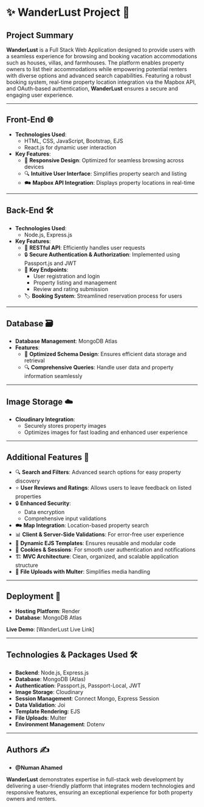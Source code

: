 # ✨ **WanderLust Project** 🏡  

## **Project Summary**  
**WanderLust** is a Full Stack Web Application designed to provide users with a seamless experience for browsing and booking vacation accommodations such as houses, villas, and farmhouses. The platform enables property owners to list their accommodations while empowering potential renters with diverse options and advanced search capabilities. Featuring a robust booking system, real-time property location integration via the Mapbox API, and OAuth-based authentication, **WanderLust** ensures a secure and engaging user experience.  

---

## **Front-End** 🌐  
- **Technologies Used**:  
  - HTML, CSS, JavaScript, Bootstrap, EJS  
  - React.js for dynamic user interaction  
- **Key Features**:  
  - 📱 **Responsive Design**: Optimized for seamless browsing across devices  
  - 🔍 **Intuitive User Interface**: Simplifies property search and listing  
  - 🗪️ **Mapbox API Integration**: Displays property locations in real-time  

---

## **Back-End** 🛠️  
- **Technologies Used**:  
  - Node.js, Express.js  
- **Key Features**:  
  - 🪩 **RESTful API**: Efficiently handles user requests  
  - 🔒 **Secure Authentication & Authorization**: Implemented using Passport.js and JWT  
  - 📄 **Key Endpoints**:  
    - User registration and login  
    - Property listing and management  
    - Review and rating submission  
  - 🏷️ **Booking System**: Streamlined reservation process for users  

---

## **Database** 🗃️  
- **Database Management**: MongoDB Atlas  
- **Features**:  
  - 📒 **Optimized Schema Design**: Ensures efficient data storage and retrieval  
  - 🔍 **Comprehensive Queries**: Handle user data and property information seamlessly  

---

## **Image Storage** ☁️  
- **Cloudinary Integration**:  
  - Securely stores property images  
  - Optimizes images for fast loading and enhanced user experience  

---

## **Additional Features** 🌟  
- 🔍 **Search and Filters**: Advanced search options for easy property discovery  
- ⭐ **User Reviews and Ratings**: Allows users to leave feedback on listed properties  
- 🔒 **Enhanced Security**:  
  - Data encryption  
  - Comprehensive input validations  
- 🗪️ **Map Integration**: Location-based property search  
- 📊 **Client & Server-Side Validations**: For error-free user experience  
- 🎨 **Dynamic EJS Templates**: Ensures reusable and modular code  
- 🍰 **Cookies & Sessions**: For smooth user authentication and notifications  
- 🏗️ **MVC Architecture**: Clean, organized, and scalable application structure  
- 💾 **File Uploads with Multer**: Simplifies media handling  

---

## **Deployment** 🚀  
- **Hosting Platform**: Render  
- **Database**: MongoDB Atlas  

**Live Demo**: [WanderLust Live Link]  

---

## **Technologies & Packages Used** 🛠️  
- **Backend**: Node.js, Express.js  
- **Database**: MongoDB (Atlas)  
- **Authentication**: Passport.js, Passport-Local, JWT  
- **Image Storage**: Cloudinary  
- **Session Management**: Connect Mongo, Express Session  
- **Data Validation**: Joi  
- **Template Rendering**: EJS  
- **File Uploads**: Multer  
- **Environment Management**: Dotenv  

---

## **Authors** ✍️  
- **@Numan Ahamed**  

**WanderLust** demonstrates expertise in full-stack web development by delivering a user-friendly platform that integrates modern technologies and responsive features, ensuring an exceptional experience for both property owners and renters.  
